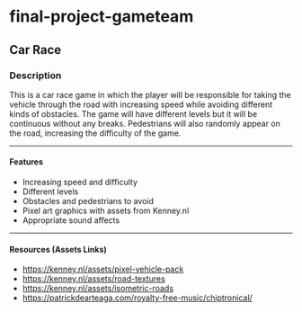 # final-project-gameteam

## Car Race
### Description
This is a car race game in which the player will be responsible for taking the vehicle through the road with increasing speed while avoiding different kinds of obstacles. The game will have different levels but it will be continuous without any breaks. Pedestrians will also randomly appear on the road, increasing the difficulty of the game.
<hr>

#### Features
* Increasing speed and difficulty
* Different levels
* Obstacles and pedestrians to avoid
* Pixel art graphics with assets from Kenney.nl
* Appropriate sound affects
<hr>

#### Resources (Assets Links)
* https://kenney.nl/assets/pixel-vehicle-pack 
* https://kenney.nl/assets/road-textures
* https://kenney.nl/assets/isometric-roads 
* https://patrickdearteaga.com/royalty-free-music/chiptronical/
